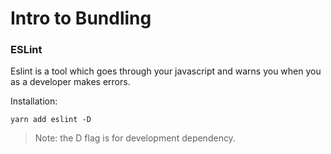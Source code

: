 # Intro to Bundling


### ESLint

Eslint is a tool which goes through your javascript and warns you 
when you as a developer makes errors.

Installation:
```
yarn add eslint -D
```
> Note: the D flag is for development dependency.
